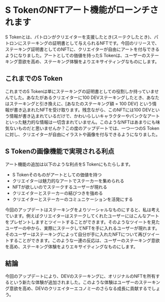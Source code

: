 # S TokenのNFTアート機能がローンチされます
S Tokenとは、パトロンがクリエイターを支援したとき(スーテクしたとき)、パトロンにステーキングの証明書として与えられるNFTです。今回のリリースで、ステーキング証明書としてのNFTに、クリエイターが自由にアートを付与できるようになりました。アートとしての価値を持ったS Tokenは、ユーザーのステーキング意欲を高め、ステーキング体験をよりエキサイティングなものにします。

## これまでのS Token
これまでのS Tokenは単にステーキングの証明書としての役割しか持っていませんでした。あなたがあるクリエイターに100 DEVステーキングしたとき、あなたはステーキングと引き換えに、[あなたのステーキング額 = 100 DEV] という情報が書き込まれたNFTを受け取ります。残念ながら、このNFTには100 DEVという情報が書き込まれているだけで、かわいらしいキャラクターやパンクなアートといった魅力的な情報は一切含まれていません。このようなNFTはあまりにも味気ないものだと思いませんか？この度のアップデートでは、一つ一つのS Tokenに対し、クリエイターが自由にイラストや画像を付与できるようになりました。

## S Tokenの画像機能で実現される利点
アート機能の追加は以下のような利点をS Tokenにもたらします。
- S Tokenそのものがアートとしての価値を持つ
- クリエイターは魅力的なアートでステーカーを集められる
- NFTが欲しいのでステークするユーザーが現れる
- クリエイターとステーカーの結びつきを強める
- クリエイターとステーカーのコミュニケーションを活発にする

今回のアップデートはステーキングをよりソーシャルなものにすると、私は考えています。例えばクリエイターはステークしてくれたユーザーにはこんなアートをプレゼントしますとツイートすることができます。そのようなツイートを見たユーザーの中から、実際にステークしてNFTを手に入れるユーザーが現れます。そのユーザーはステーキングによって自分が手に入れたNFTについて再びツイートすることができます。このような一連の反応は、ユーザーのステーキング意欲を高め、ステーキング体験をよりエキサイティングなものにします。

## 結論
今回のアップデートにより、DEVのステーキングに、オリジナルのNFTを所有するという新たな体験が追加されました。このような体験はユーザーのステーキング意欲を高め、DEVのクリエイターエコノミーのさらなる成長に貢献するでしょう。
